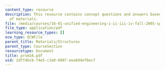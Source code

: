 ```yaml
---
content_type: resource
description: This resource contains concept questions and answers based on strength
  of materials.
file: /media/courses/16-01-unified-engineering-i-ii-iii-iv-fall-2005-spring-2006/2dff4bcbf4e5c3a06007eea0d4ef6ec7_prsm16.pdf
file_type: application/pdf
learning_resource_types: []
ocw_type: OCWFile
parent_title: Materials/Structures
parent_type: CourseSection
resourcetype: Document
title: prsm16.pdf
uid: 2dff4bcb-f4e5-c3a0-6007-eea0d4ef6ec7
---
```

